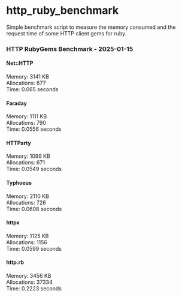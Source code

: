 # http_ruby_benchmark

Simple benchmark script to measure the memory consumed and the request time of some HTTP client gems for ruby.

<!-- benchmark-results -->

### HTTP RubyGems Benchmark - 2025-01-15
#### Net::HTTP
Memory: 3141 KB <br />Allocations: 677 <br />Time: 0.065 seconds 
#### Faraday
Memory: 1111 KB <br />Allocations: 790 <br />Time: 0.0556 seconds 
#### HTTParty
Memory: 1099 KB <br />Allocations: 671 <br />Time: 0.0549 seconds 
#### Typhoeus
Memory: 2110 KB <br />Allocations: 726 <br />Time: 0.0608 seconds 
#### httpx
Memory: 1125 KB <br />Allocations: 1156 <br />Time: 0.0599 seconds 
#### http.rb
Memory: 3456 KB <br />Allocations: 37334 <br />Time: 0.2223 seconds 
